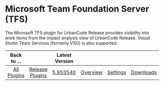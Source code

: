 
Microsoft Team Foundation Server (TFS)
======================================

The Microsoft TFS plugin for UrbanCode Release provides visibility into work items from the impact analysis view of
UrbanCode Release. Visual Studio Team Services (formerly VSO) is also supported.


|Back to ...||Latest Version||||
| :---: | :---: | :---: | :---: | :---: | :---: |
|[All Plugins](../../index.md)|[Release Plugins](../README.md)|[5.953540](https://raw.githubusercontent.com/UrbanCode/IBM-UCR-PLUGINS/main/files/ucr-plugin-tfs/ucr-plugin-tfs-5.953540.zip)|[Overview](overview.md)|[Settings](settings.md)|[Downloads](downloads.md)|
